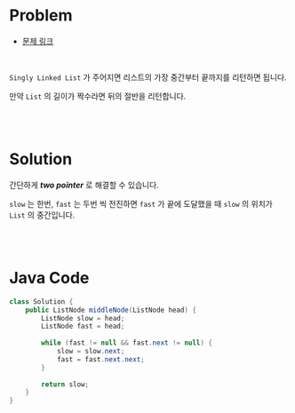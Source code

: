 # Problem

- [문제 링크](https://leetcode.com/problems/middle-of-the-linked-list/)

<br>

`Singly Linked List` 가 주어지면 리스트의 가장 중간부터 끝까지를 리턴하면 됩니다.

만약 `List` 의 길이가 짝수라면 뒤의 절반을 리턴합니다.

<br><br>

# Solution

간단하게 *__two pointer__* 로 해결할 수 있습니다.

`slow` 는 한번, `fast` 는 두번 씩 전진하면 `fast` 가 끝에 도달했을 때 `slow` 의 위치가 `List` 의 중간입니다.

<br><br>

# Java Code

```java
class Solution {
    public ListNode middleNode(ListNode head) {
        ListNode slow = head;
        ListNode fast = head;
        
        while (fast != null && fast.next != null) {
            slow = slow.next;
            fast = fast.next.next;
        }
        
        return slow;
    }
}
```